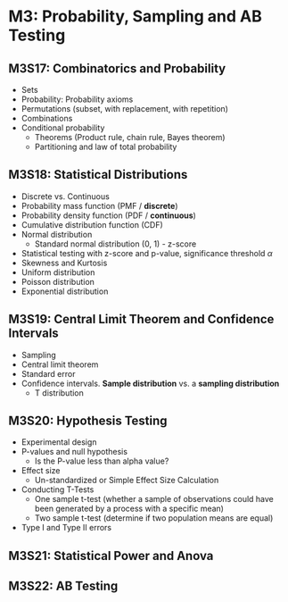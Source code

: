 # M3: Probability, Sampling and AB Testing

## M3S17: Combinatorics and Probability
- Sets
- Probability: Probability axioms
- Permutations (subset, with replacement, with repetition)
- Combinations
- Conditional probability
  - Theorems (Product rule, chain rule, Bayes theorem)
  - Partitioning and law of total probability


## M3S18: Statistical Distributions
- Discrete vs. Continuous
- Probability mass function (PMF / **discrete**)
- Probability density function (PDF / **continuous**)
- Cumulative distribution function (CDF)
- Normal distribution
  - Standard normal distribution (0, 1) - z-score
- Statistical testing with z-score and p-value, significance threshold $\alpha$
- Skewness and Kurtosis
- Uniform distribution
- Poisson distribution
- Exponential distribution


## M3S19: Central Limit Theorem and Confidence Intervals
- Sampling
- Central limit theorem
- Standard error
- Confidence intervals. **Sample distribution** vs. a **sampling distribution**
  - T distribution


## M3S20: Hypothesis Testing
- Experimental design
- P-values and null hypothesis
    - Is the P-value less than alpha value?
- Effect size
  - Un-standardized or Simple Effect Size Calculation
- Conducting T-Tests
  - One sample t-test (whether a sample of observations could have been generated by a process with a specific mean)
  - Two sample t-test (determine if two population means are equal)
- Type I and Type II errors


## M3S21: Statistical Power and Anova



## M3S22: AB Testing